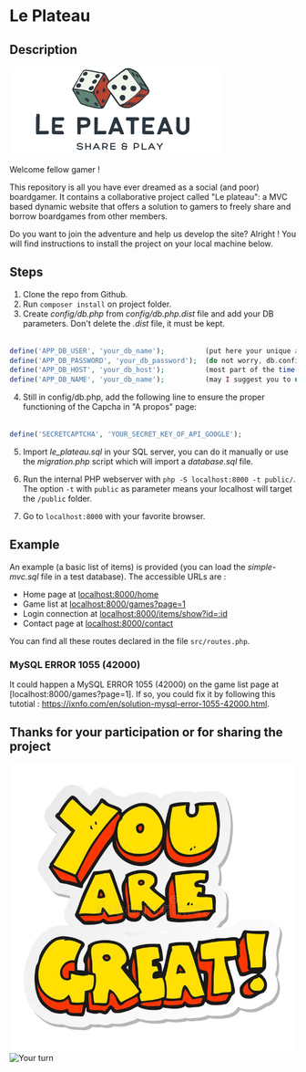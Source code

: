# Le Plateau

## Description

![logo.png](public/assets/images/logo.png)

Welcome fellow gamer !

This repository is all you have ever dreamed as a social (and poor) boardgamer.
It contains a collaborative project called "Le plateau": a MVC based dynamic website that offers a solution to gamers to freely share and borrow boardgames from other members.

Do you want to join the adventure and help us develop the site?
Alright ! You will find instructions to install the project on your local machine below.


## Steps

1. Clone the repo from Github.
2. Run `composer install` on project folder.
3. Create *config/db.php* from *config/db.php.dist* file and add your DB parameters. Don't delete the *.dist* file, it must be kept.
```php

define('APP_DB_USER', 'your_db_name');          (put here your unique and very original user name )
define('APP_DB_PASSWORD', 'your_db_password');  (do not worry, db.config is part of the gitignore, your password will not leak on the world wide web)
define('APP_DB_HOST', 'your_db_host');          (most part of the time "localhost")
define('APP_DB_NAME', 'your_db_name');          (may I suggest you to use "le_plateau" ? You would avoid many difficulites)
```
4. Still in config/db.php, add the following line to ensure the proper functioning of the Capcha in "A propos" page:

```php

define('SECRETCAPTCHA', 'YOUR_SECRET_KEY_OF_API_GOOGLE');
```

5. Import *le_plateau.sql* in your SQL server, you can do it manually or use the *migration.php* script which will import a *database.sql* file.
6. Run the internal PHP webserver with `php -S localhost:8000 -t public/`. The option `-t` with `public` as parameter means your localhost will target the `/public` folder.

7. Go to `localhost:8000` with your favorite browser.


## Example 

An example (a basic list of items) is provided (you can load the *simple-mvc.sql* file in a test database). The accessible URLs are :

* Home page at [localhost:8000/home](localhost:8000/home)
* Game list at [localhost:8000/games?page=1](localhost:8000/games?page=1)
* Login connection at [localhost:8000/items/show?id=:id](localhost:8000/users/login)
* Contact page at [localhost:8000/contact](localhost:8000/contact)

You can find all these routes declared in the file `src/routes.php`.

### MySQL ERROR 1055 (42000)

It could happen a MySQL ERROR 1055 (42000) on the game list page at [localhost:8000/games?page=1].
If so, you could fix it by following this tutotial :
<a href="https://ixnfo.com/en/solution-mysql-error-1055-42000.html">https://ixnfo.com/en/solution-mysql-error-1055-42000.html</a>.


## Thanks for your participation or for sharing the project

![thanks.jpg](/public/assets/images/youaregreat.jpg)
![Your turn](https://media.giphy.com/media/kc6BNwUnGNNW6TxNpB/giphy.gif)
